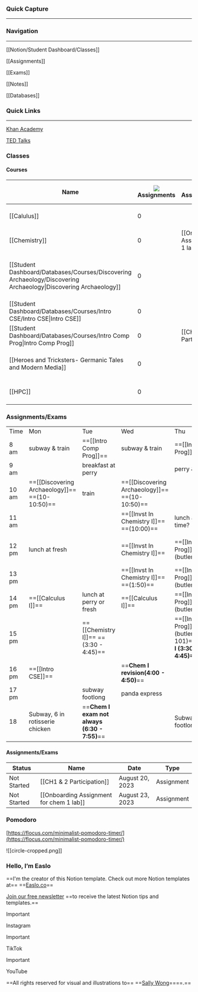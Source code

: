 ### Quick Capture

---

  

### Navigation

---

[[Notion/Student Dashboard/Classes]]

[[Assignments]]

[[Exams]]

[[Notes]]

[[Databases]]

  

### Quick Links

---

  

[Khan Academy](https://www.khanacademy.org/)

[TED Talks](https://www.ted.com/talks)

  

### Classes

#### Courses

|Name|![](https://www.notion.so/icons/more_gray.svg)Assignments|![](https://www.notion.so/icons/checklist_gray.svg)Assignments/Exams|![](https://www.notion.so/icons/hashtag_gray.svg)Completed Assignments|Contact|Course Code|![](https://www.notion.so/icons/clipping_gray.svg)Notes|Overall Grade|![](https://www.notion.so/icons/user_gray.svg)Professor|![](https://www.notion.so/icons/circle-dashed_gray.svg)Status|Syllabus|![](https://www.notion.so/icons/hashtag_gray.svg)Total Assignments|![](https://www.notion.so/icons/hashtag_gray.svg)Upcoming Exams|
|---|---|---|---|---|---|---|---|---|---|---|---|---|
|[[Calulus]]|0||||MA 1713|||Rachel Lee|0 Assignments, 0 Exams||||
|[[Chemistry]]|0|[[Onboarding Assignment for chem 1 lab]]|||||||1 Assignments, 0 Exams||1||
|[[Student Dashboard/Databases/Courses/Discovering Archaeology/Discovering Archaeology\|Discovering Archaeology]]|0||||AN 1543|[[1st lecture]], [[Chapters 1 and 2 of reading notes]]||Darcy Miller|0 Assignments, 0 Exams||||
|[[Student Dashboard/Databases/Courses/Intro CSE/Intro CSE\|Intro CSE]]|0||||CSE 1011|[[Stress anagement]]||Litanny Lineberry|0 Assignments, 0 Exams||||
|[[Student Dashboard/Databases/Courses/Intro Comp Prog\|Intro Comp Prog]]|0|[[CH1 & 2 Participation]]|||CSE 1284|||Joshua Crowson|1 Assignments, 0 Exams||1||
|[[Heroes and Tricksters- Germanic Tales and Modern Media]]|0||||• [HON-1091-H07](https://canvas.msstate.edu/courses/107701)|||Arianne Hansey|0 Assignments, 0 Exams||||
|[[HPC]]|0|||||[[meeting 1]]|||0 Assignments, 0 Exams||||

  
  

### Assignments/Exams

|   |   |   |   |   |   |
|---|---|---|---|---|---|
|Time|Mon|Tue|Wed|Thu|Fri|
|8 am|subway & train|==[[Intro Comp Prog]]==|subway & train|==[[Intro Comp Prog]]==|subway & train|
|9 am||breakfast at perry||perry & train||
|10 am|==[[Discovering Archaeology]]== ==(10-10:50)==|train|==[[Discovering Archaeology]]== ==(10-10:50)==||==Germanic tales (10-10:50)==|
|11 am|||==[[Invst In Chemistry I]]== ==(10:00)==|lunch at perry if time?||
|12 pm|lunch at fresh||==[[Invst In Chemistry I]]==|==[[Intro Comp Prog]]== ==(butler 101)==|==[[Discovering Archaeology]]== ==(12 - 12:50)==|
|13 pm|||==[[Invst In Chemistry I]]== ==(1:50)==|==[[Intro Comp Prog]]== ==(butler 101)==||
|14 pm|==[[Calculus I]]==|lunch at perry or fresh|==[[Calculus I]]==|==[[Intro Comp Prog]]== ==(butler 101)==|==[[Calculus I]]==|
|15 pm||==[[Chemistry I]]== ==(3:30 - 4:45)==||==[[Intro Comp Prog]]== ==(butler 101)==**==Chem I (3:30 - 4:45)==**|library & bagel?|
|16 pm|==[[Intro CSE]]==||==**Chem I revision(4:00 - 4:50)**==|||
|17 pm||subway footlong|panda express|||
|18|Subway, 6 in rotisserie chicken|==**Chem I exam not always (6:30 - 7:55)**==||Subway footlong|maybe something at the place open till 11?|

#### Assignments/Exams

|Status|Name|Date|Type|
|---|---|---|---|
|Not Started|[[CH1 & 2 Participation]]|August 20, 2023|Assignment|
|Not Started|[[Onboarding Assignment for chem 1 lab]]|August 23, 2023|Assignment|

  
  

  

### Pomodoro

[https://flocus.com/minimalist-pomodoro-timer/](https://flocus.com/minimalist-pomodoro-timer/)

  

![[circle-cropped.png]]

  

### Hello, I’m Easlo

==I'm the creator of this Notion template. Check out more Notion templates at== ==[Easlo.co](https://www.easlo.co/)==

[Join our free newsletter](https://thenotionclub.beehiiv.com/subscribe) ==to receive the latest Notion tips and templates.==

> [!important]  
> Instagram  

> [!important]  
> TikTok  

> [!important]  
> YouTube  

  

==All rights reserved for visual and illustrations to== ==[Sally Wong](https://sallyart.gumroad.com/)====.==